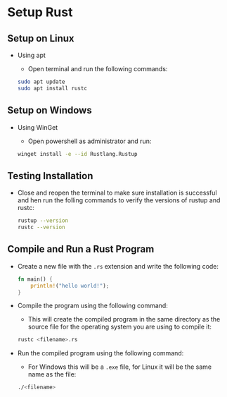 # Setup Rust

## Setup on Linux

- Using apt

  - Open terminal and run the following commands:

  ```bash
  sudo apt update
  sudo apt install rustc
  ```

## Setup on Windows

- Using WinGet

  - Open powershell as administrator and run:

  ```bash
  winget install -e --id Rustlang.Rustup
  ```

## Testing Installation

- Close and reopen the terminal to make sure installation is successful and hen run the folling commands to verify the versions of rustup and rustc:
  
  ```bash
  rustup --version
  rustc --version
  ```

## Compile and Run a Rust Program

- Create a new file with the `.rs` extension and write the following code:

  ```rust
  fn main() {
      println!("hello world!");
  }
  ```

- Compile the program using the following command:

  - This will create the compiled program in the same directory as the source file for the operating system you are using to compile it:

  ```bash
  rustc <filename>.rs
  ```

- Run the compiled program using the following command:

  - For Windows this will be a `.exe` file, for Linux it will be the same name as the file:
  
  ```bash
  ./<filename>
  ```
